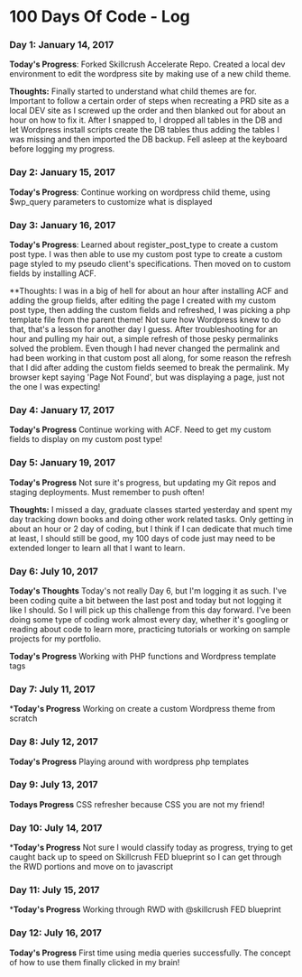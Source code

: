 # 100 Days Of Code - Log

### Day 1: January 14, 2017

**Today's Progress**: Forked Skillcrush Accelerate Repo. Created a local dev environment to edit the wordpress site by making use of a new child theme.

**Thoughts:** Finally started to understand what child themes are for.  Important to follow a certain order of steps when recreating a PRD site as a local DEV site as I screwed up the order and then blanked out for about an hour on how to fix it.  After I snapped to, I dropped all tables in the DB and let Wordpress install scripts create the DB tables thus adding the tables I was missing and then imported the DB backup. Fell asleep at the keyboard before logging my progress.

### Day 2: January 15, 2017

**Today's Progress**: Continue working on wordpress child theme, using $wp_query parameters to customize what is displayed

### Day 3: January 16, 2017

**Today's Progress**: Learned about register_post_type to create a custom post type.  I was then able to use my custom post type to create a custom page styled to my pseudo client's specifications.  Then moved on to custom fields by installing ACF.

**Thoughts:  I was in a big of hell for about an hour after installing ACF and adding the group fields, after editing the page I created with my custom post type, then adding the custom fields and refreshed, I was picking a php template file from the parent theme! Not sure how Wordpress knew to do that, that's a lesson for another day I guess.  After troubleshooting for an hour and pulling my hair out, a simple refresh of those pesky permalinks solved the problem.  Even though I had never changed the permalink and had been working in that custom post all along, for some reason the refresh that I did after adding the custom fields seemed to break the permalink.  My browser kept saying 'Page Not Found', but was displaying a page, just not the one I was expecting!

### Day 4: January 17, 2017

**Today's Progress** Continue working with ACF.  Need to get my custom fields to display on my custom post type!

### Day 5: January 19, 2017

**Today's Progress** Not sure it's progress, but updating my Git repos and staging deployments.  Must remember to push often!

**Thoughts:** I missed a day, graduate classes started yesterday and spent my day tracking down books and doing other work related tasks.  Only getting in about an hour or 2 day of coding, but I think if I can dedicate that much time at least, I should still be good, my 100 days of code just may need to be extended longer to learn all that I want to learn. 

### Day 6: July 10, 2017

**Today's Thoughts** Today's not really Day 6, but I'm logging it as such.  I've been coding quite a bit between the last post and today but not logging it like I should. So I will pick up this challenge from this day forward.  I've been doing some type of coding work almost every day, whether it's googling or reading about code to learn more, practicing tutorials or working on sample projects for my portfolio.  

**Today's Progress** Working with PHP functions and Wordpress template tags

### Day 7: July 11, 2017

***Today's Progress** Working on create a custom Wordpress theme from scratch

### Day 8: July 12, 2017

**Today's Progress** Playing around with wordpress php templates

### Day 9: July 13, 2017

**Todays Progress** CSS refresher because CSS you are not my friend!

### Day 10: July 14, 2017

***Today's Progress** Not sure I would classify today as progress, trying to get caught back up to speed on Skillcrush FED blueprint so I can get through the RWD portions and move on to javascript

### Day 11: July 15, 2017

***Today's Progress** Working through RWD with @skillcrush FED blueprint

### Day 12: July 16, 2017

**Today's Progress** First time using media queries successfully. The concept of how to use them finally clicked in my brain!